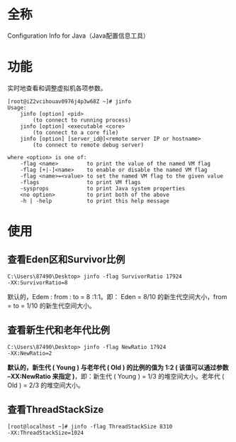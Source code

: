 # 全称

Configuration Info for Java（Java配置信息工具）

# 功能

实时地查看和调整虚拟机各项参数。

~~~
[root@iZ2vcihouav0976j4p3w68Z ~]# jinfo
Usage:
    jinfo [option] <pid>
        (to connect to running process)
    jinfo [option] <executable <core>
        (to connect to a core file)
    jinfo [option] [server_id@]<remote server IP or hostname>
        (to connect to remote debug server)

where <option> is one of:
    -flag <name>         to print the value of the named VM flag
    -flag [+|-]<name>    to enable or disable the named VM flag
    -flag <name>=<value> to set the named VM flag to the given value
    -flags               to print VM flags
    -sysprops            to print Java system properties
    <no option>          to print both of the above
    -h | -help           to print this help message

~~~

# 使用

## 查看Eden区和Survivor比例

~~~
C:\Users\87490\Desktop> jinfo -flag SurvivorRatio 17924
-XX:SurvivorRatio=8
~~~

默认的，Edem : from : to = 8 :1:1。即： Eden = 8/10 的新生代空间大小，from = to = 1/10 的新生代空间大小。

## 查看新生代和老年代比例

~~~
C:\Users\87490\Desktop> jinfo -flag NewRatio 17924
-XX:NewRatio=2
~~~

**默认的，新生代 ( Young ) 与老年代 ( Old ) 的比例的值为 1:2 ( 该值可以通过参数 –XX:NewRatio 来指定 )**，即：新生代 ( Young ) = 1/3 的堆空间大小。老年代 ( Old ) = 2/3 的堆空间大小。

## 查看ThreadStackSize

~~~
[root@localhost ~]# jinfo -flag ThreadStackSize 8310
-XX:ThreadStackSize=1024
~~~

